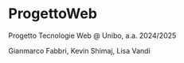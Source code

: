 # ProgettoWeb
Progetto Tecnologie Web @ Unibo, a.a. 2024/2025

Gianmarco Fabbri, Kevin Shimaj, Lisa Vandi